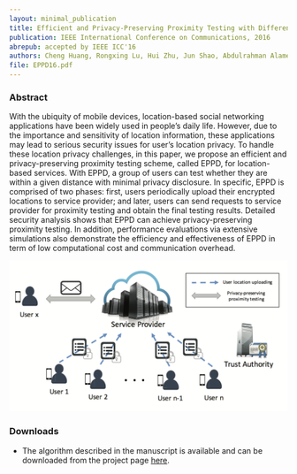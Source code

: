 ```yaml
--- 
layout: minimal_publication
title: Efficient and Privacy-Preserving Proximity Testing with Differential Privacy Techniques (EPPD)
publication: IEEE International Conference on Communications, 2016
abrepub: accepted by IEEE ICC'16
authors: Cheng Huang, Rongxing Lu, Hui Zhu, Jun Shao, Abdulrahman Alamer, and Xiaodong Lin
file: EPPD16.pdf
---
```


### Abstract
With the ubiquity of mobile devices, location-based social networking applications have been widely used in people’s daily life. However, due to the importance and sensitivity of location information, these applications may lead to serious security issues for user’s location privacy. To handle these location privacy challenges, in this paper, we propose an efficient and privacy-preserving proximity testing scheme, called EPPD, for location-based services. With EPPD, a group of users can test whether they are within a given distance with minimal privacy disclosure. In specific, EPPD is comprised of two phases: first, users periodically upload their encrypted locations to service provider; and later, users can send requests to service provider for proximity testing and obtain the final testing results. Detailed security analysis shows that EPPD can achieve privacy-preserving proximity testing. In addition, performance evaluations via extensive simulations also demonstrate the efficiency and effectiveness of EPPD in term of low computational cost and communication overhead.


<div class="modelimg" align="center">  <img src="/static/images/eppd.png"/> </div>

### Downloads
- The algorithm described in the manuscript is available and can be downloaded from the project page [here](http://www3.ntu.edu.sg/home/rxlu/project/index.htm#icc-proxi).



